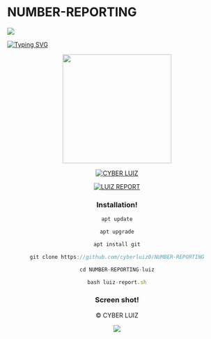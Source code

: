 # NUMBER-REPORTING

<p>
<img src= "https://camo.githubusercontent.com/71b837571c48af3aa60a73dbc9d5936aa359d78efbfa8a6743cbbbc16b80ef4d/68747470733a2f2f63646e2e646973636f72646170702e636f6d2f6174746163686d656e74732f3830353930323039333930363630383138362f3830353931333937323533353539303932322f74656e6f722e676966"/>
</p>

[![Typing SVG](https://readme-typing-svg.herokuapp.com?color=%23000000&lines=SMILE+-+REPORT!..;Number+banning+and+unbanning+tool!;This+tool+only+for+educational+purposes!;Dont+use+illegally!...;coded+by+cyber+smile+%3A)](https://git.io/typing-svg)

<div align="center">
  <img border-radius: 15px src="https://i.imgur.com/kSM4Q1J.jpeg" width="250" height="250"/>
 <p align="center">
 
<p align="center">
<a href="https://wa.me/+17057101174"><img title="CYBER LUIZ
" src="https://img.shields.io/badge/Cyber_luiz-Contact me-CYBER LUIZ/LUIZ%20MON?color=Blue&style=for-the-badge&logo=whatsapp"></a>
 </p>
  
<a href="#"><img title="LUIZ REPORT"
 src="https://img.shields.io/badge/-LUIZ%20REPORT-black?&style=for-the-badge"></a>


### Installation!

```js
apt update

apt upgrade

apt install git

git clone https://github.com/cyberluiz0/NUMBER-REPORTING

cd NUMBER-REPORTING-luiz

bash luiz-report.sh
```

### Screen shot!




© CYBER LUIZ

<p>
<img src= "https://camo.githubusercontent.com/71b837571c48af3aa60a73dbc9d5936aa359d78efbfa8a6743cbbbc16b80ef4d/68747470733a2f2f63646e2e646973636f72646170702e636f6d2f6174746163686d656e74732f3830353930323039333930363630383138362f3830353931333937323533353539303932322f74656e6f722e676966"/>
</p>
